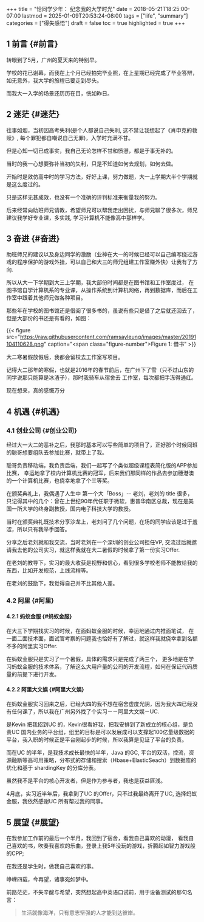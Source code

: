 +++
title = "恰同学少年： 纪念我的大学时光"
date = 2018-05-21T18:25:00-07:00
lastmod = 2025-01-09T20:53:24-08:00
tags = ["life", "summary"]
categories = ["得失感悟"]
draft = false
toc = true
highlighted = true
+++

## <span class="section-num">1</span> 前言 {#前言}

转眼到了5月，广州的夏天来的特别早。

学校的花已谢幕，而我在上个月已经拍完毕业照，在上星期已经完成了毕业答辨，如无意外，我大学的旅程已要走到尽头。

而我大一入学的场景还历历在目，恍如昨日。


## <span class="section-num">2</span> 迷茫 {#迷茫}

往事如烟，当初因高考失利(是个人都说自己失利, 这不禁让我想起了《肖申克的救赎》, 每个罪犯都自嘲说自己无罪)，入学时充满不甘。

但是心知一切已成事实，我自己无论怎样不甘和愤懑，都是于事无补的。

当时的我一心想要弥补当初的失利，只是不知道如何去规划，如何去做。

开始时是效仿高中时的学习方法，好好上课，努力做题，大一上学期大半个学期就是这么度过的。

只是这样无甚成效，也没有一个准确的评判标准来衡量我的努力。

后来经常向助班师兄请教，希望师兄可以帮我走出困扰，与师兄聊了很多次，师兄建议我学好专业课，多实践, 学习计算机不能像高中那样学。


## <span class="section-num">3</span> 奋进 {#奋进}

助班师兄的建议以及身边同学的激励（业神在大一的时候已经可以自己编写绕过游戏的程序保护的游戏外挂，可以自己和大三的师兄组建工作室赚外快）让我有了方向.

所以从大一下学期到大三上学期，我大部份时间都是在图书馆和工作室度过，
在图书馆自学计算机系的专业课，从操作系统到计算机网络，再到数据库，而后在工作室中跟着其他师兄做各种项目。

那些年在学校的图书馆还是借阅了很多书的，虽说有些只是借了之后就还回去了，但是大部份的书还是有看的，如图：

{{< figure src="https://raw.githubusercontent.com/ramsayleung/images/master/20191104110628.png" caption="<span class=\"figure-number\">Figure 1: </span>借书" >}}

大二寒暑假放假后，我都会留校去工作室写项目。

记得大二那年的寒假，也就是2016年的春节前后，在广州下了雪（只不过山东的同学说那只能算是冰渣子），那时我骑车从宿舍去 工作室，每次都把手冻得通红。

现在想来，真的感慨万分


## <span class="section-num">4</span> 机遇 {#机遇}


### <span class="section-num">4.1</span> 创业公司 {#创业公司}

经过大一大二的恶补之后，我那时基本可以写些简单的项目了，正好那个时候同班的聪哥想要组队去参加比赛，就带上了我。

聪哥负责移动端，我负责后端，我们一起写了个类似超级课程表简化版的APP参加比赛，
幸运地拿了校内计算机比赛的冠军，后来我们那同样的作品去参加穗港澳的一个计算机比赛，也侥幸地拿了个三等奖。

在颁奖典礼上，我偶遇了人生中 第一个大「Boss」-- 老刘，老刘的 title 很多，只记得其中的几个：曾在上世纪90年代任职于微软，惠普华南区总裁，现在是美国一所大学的终身副教授，国内电子科技大学的教授。

当时在颁奖典礼既技术分享沙龙上，老刘问了几个问题，在场的同学应该是过于羞涩，所以只有我举手回答。

分享之后老刘就和我交流，当时老刘在一个深圳的创业公司担任VP, 交流过后就邀请我去他的公司实习，就这样我就在大二暑假的时候拿了第一份实习Offer.

在老刘的教导下，实习的最大收获是视野和信心，看到很多学校老师不能教给我的东西，比如开发规范，上线流程等。

在老刘的鼓励下，我觉得自己并不比其他人差。


### <span class="section-num">4.2</span> 阿里 {#阿里}


#### <span class="section-num">4.2.1</span> 蚂蚁金服 {#蚂蚁金服}

在大三下学期找实习的时候，在面蚂蚁金服的时候，幸运地通过内推面笔试，
在一面二面技术面，面试官考察的问题我也恰好有了解过，就这样我就侥幸拿到名额不多的阿里实习Offer.

在蚂蚁金服只是实习了一个暑假，具体的需求只是完成了两三个，
更多地是在学习蚂蚁金服的技术体系，了解这么大用户量的公司的开发流程，如何在保证代码质量的前提下进行开发。


#### <span class="section-num">4.2.2</span> 阿里大文娱 {#阿里大文娱}

在蚂蚁金服实习回来之后，已经大四的我不想在宿舍虚度光阴，因为我大四已经没有任何课了，所以我在广州另外找了个实习－－阿里大文娱－UC.

是Kevin 把我招到UC 的，Kevin很看好我，把我安排到了新成立的核心组，是负责UC 国内业务的平台组，组里的目标是可以发展成可以支撑起100亿量级数据的平台，我入职的时候正是平台刚起步的时候，所以我算是见证了平台的负责。

而在UC 的半年，是我技术成长最快的半年，Java 的GC, 平台的双活，控流，资源融断等高可用策略，分布式的存储和搜索（Hbase+ElasticSeach）到数据库的优化和基于 shardingKey 的分库分表。

虽然我不是平台的核心开发者，但是作为参与者，我也是获益匪浅。

4月底，实习近半年后，我拿到了UC 的Offer，只不过我最终离开了UC, 选择蚂蚁金服，我依然感谢UC 所有帮过我的同事。


## <span class="section-num">5</span> 展望 {#展望}

在我参加工作前的最后一个半月，我回到了宿舍，看我自己喜欢的动漫，
看我自己喜欢的书，吹奏我喜欢的乐曲，登录上我5年没玩的游戏，折腾起如智力游戏般的CPP;

在我还是学生时，做我自己喜欢的事。

峥嵘四载，今再望，诸事宛如梦中。

前路茫茫，不失辛酸与希望，突然想起高中英语口试前，用于设备测试的那句名言：

> 生活就像海洋，只有意志坚强的人才能到达彼岸。
